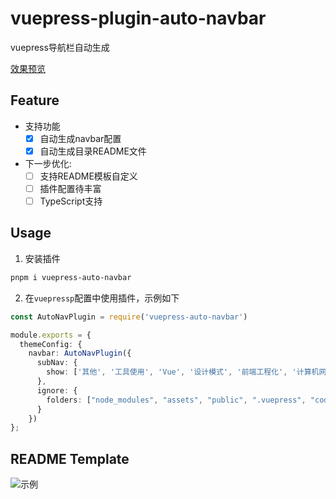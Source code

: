 # vuepress-plugin-auto-navbar

vuepress导航栏自动生成

[效果预览](https://www.merlin218.top)

## Feature

- 支持功能
    - [x] 自动生成navbar配置
    - [x] 自动生成目录README文件

- 下一步优化:
   - [ ] 支持README模板自定义
   - [ ] 插件配置待丰富
   - [ ] TypeScript支持

## Usage

1. 安装插件

```bash
pnpm i vuepress-auto-navbar
```

2. 在`vuepressp`配置中使用插件，示例如下

```ts
const AutoNavPlugin = require('vuepress-auto-navbar')

module.exports = {
  themeConfig: {
    navbar: AutoNavPlugin({
      subNav: {
        show: ['其他', '工具使用', 'Vue', '设计模式', '前端工程化', '计算机网络'] // 在导航中展示目录下的内容
      },
      ignore: {
        folders: ["node_modules", "assets", "public", ".vuepress", "code", ".obsidian", "utils"], // 需要排除的一些目录
      }
    })
};
```

## README Template

![示例](https://cdn.jsdelivr.net/gh/Merlin218/image-storage@master/picX/image.1mrpn3vwas8w.jpg)
